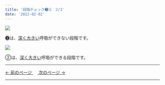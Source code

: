 ```yaml
---
title: '段階チェック➋②　2/3'
date: '2022-02-02'
---
```

![](/images/012_1.jpg)

➋は、[深く大きい]()呼吸ができない段階です。   

![](/images/012_2.jpg)

②は、[深く大きい]()呼吸ができる段階です。

***
[ ← 前のページ ](/posts/012-1)　[ 次のページ → ](/posts/012-3)
***
